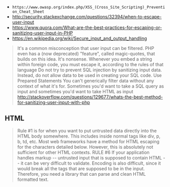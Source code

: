 - `https://www.owasp.org/index.php/XSS_(Cross_Site_Scripting)_Prevention_Cheat_Sheet`
- http://security.stackexchange.com/questions/32394/when-to-escape-user-input
- https://www.quora.com/What-are-the-best-practices-for-escaping-or-sanitizing-user-input-in-PHP
- https://en.wikipedia.org/wiki/Secure_input_and_output_handling

> It's a common misconception that user input can be filtered. PHP even has a (now deprecated) "feature", called magic-quotes, that builds on this idea. It's nonsense.
> Whenever you embed a string within foreign code, you must escape it, according to the rules of that language
> Do not try to prevent SQL injection by sanitizing input data.
> Instead, do not allow data to be used in creating your SQL code. Use Prepared Statements
> You can't generically filter data without any context of what it's for. Sometimes you'd want to take a SQL query as input and sometimes you'd want to take HTML as input
> http://stackoverflow.com/questions/129677/whats-the-best-method-for-sanitizing-user-input-with-php

## HTML

> Rule \#1 is for when you want to put untrusted data directly into the HTML body somewhere. This includes inside normal tags like div, p, b, td, etc. Most web frameworks have a method for HTML escaping for the characters detailed below. However, this is absolutely not sufficient for other HTML contexts.
> RULE \#6 If your application handles markup -- untrusted input that is supposed to contain HTML -- it can be very difficult to validate. Encoding is also difficult, since it would break all the tags that are supposed to be in the input. Therefore, you need a library that can parse and clean HTML formatted text.
